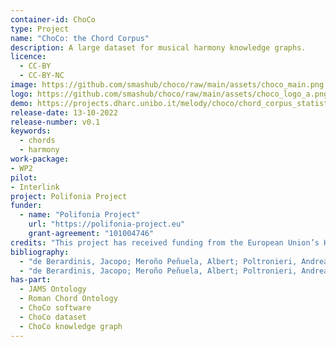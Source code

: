 ```yaml
---
container-id: ChoCo
type: Project
name: "ChoCo: the Chord Corpus"
description: A large dataset for musical harmony knowledge graphs.
licence:
  - CC-BY
  - CC-BY-NC
image: https://github.com/smashub/choco/raw/main/assets/choco_main.png
logo: https://github.com/smashub/choco/raw/main/assets/choco_logo_a.png
demo: https://projects.dharc.unibo.it/melody/choco/chord_corpus_statistics
release-date: 13-10-2022
release-number: v0.1
keywords:
  - chords
  - harmony
work-package: 
- WP2
pilot:
- Interlink
project: Polifonia Project
funder:
  - name: "Polifonia Project"
    url: "https://polifonia-project.eu"
    grant-agreement: "101004746"
credits: "This project has received funding from the European Union’s Horizon 2020 research and innovation programme under grant agreement N. 101004746"
bibliography:
  - "de Berardinis, Jacopo; Meroño Peñuela, Albert; Poltronieri, Andrea; Presutti, Valentina. ChoCo: a Chord Corpus and a Data Transformation Workflow for Musical Harmony Knowledge Graphs (manuscript in progress)."
  - "de Berardinis, Jacopo; Meroño Peñuela, Albert; Poltronieri, Andrea; Presutti, Valentina. The Music Annotation Pattern. In The 13th Workshop on Ontology Design and Patterns (WOP2022) in conjunction with the International Semantic Web Conference (ISWC)."
has-part:
  - JAMS Ontology
  - Roman Chord Ontology
  - ChoCo software
  - ChoCo dataset
  - ChoCo knowledge graph
---
```

